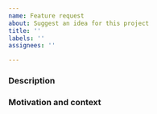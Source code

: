 ```yaml
---
name: Feature request
about: Suggest an idea for this project
title: ''
labels: ''
assignees: ''

---
```


### Description
<!--- Describe what should be done -->

### Motivation and context
<!--- Why should such a feature be implemented? -->
